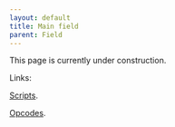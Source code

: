 ```yaml
---
layout: default
title: Main field
parent: Field
---
```

This page is currently under construction.

Links:

[Scripts](Field/Script.md).

[Opcodes](Script/Opcodes.md).